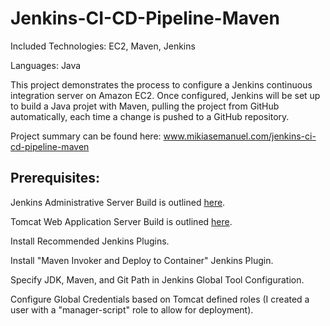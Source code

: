 # Jenkins-CI-CD-Pipeline-Maven

Included Technologies: EC2, Maven, Jenkins

Languages: Java

This project demonstrates the process to configure a Jenkins continuous integration server on Amazon EC2. Once configured, Jenkins will be set up to build a Java projet with Maven, pulling the project from GitHub automatically, each time a change is pushed to a GitHub repository. 

Project summary can be found here: www.mikiasemanuel.com/jenkins-ci-cd-pipeline-maven

## Prerequisites:

Jenkins Administrative Server Build is outlined [here](https://github.com/MikiasE/Jenkins-CI-CD-Pipeline-Maven/tree/master/Jenkins%20Administrative%20Server%20Build).

Tomcat Web Application Server Build is outlined [here](https://github.com/MikiasE/Jenkins-CI-CD-Pipeline-Maven/tree/master/Tomcat%20Web%20Server%20Build).

Install Recommended Jenkins Plugins.

Install "Maven Invoker and Deploy to Container" Jenkins Plugin.

Specify JDK, Maven, and Git Path in Jenkins Global Tool Configuration.

Configure Global Credentials based on Tomcat defined roles (I created a user with a "manager-script" role to allow for deployment).
